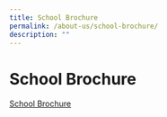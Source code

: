 ```yaml
---
title: School Brochure
permalink: /about-us/school-brochure/
description: ""
---
```

# School Brochure

<a href="/files/About%20us/Swiss-Cottage-Secondary_School-Brochure_edited25092019.pdf" target="_blank">School Brochure</a>